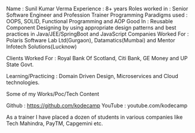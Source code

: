 Name                           : Sunil Kumar Verma
Experience                     : 8+ years
Roles worked in                : Senior Software Engineer and Profession Trainer
Programming Paradigms used     : OOPS, SOLID, Functional Programming and AOP
Good In                        : Reusable Component Designing by using appropriate design patterns and
                                 best practices in Java/JEE/SpringBoot and JavaScript
Companies Worked For           : Polaris Software Lab Ltd(Gurgaon), Datamatics(Mumbai) and Mentor Infotech Solutions(Lucknow)

Clients Worked For             : Royal Bank Of Scotland, Citi Bank, GE Money and UP State Govt.

Learning/Practicing            : Domain Driven Design, Microservices and Cloud technologies.

Some of my Works/Poc/Tech Content

Github  : https://github.com/kodecamp
YouTube : youtube.com/kodecamp

As a trainer I have placed a dozen of students in various companies like Tech Mahindra, PayTM,
Capgemini etc.



